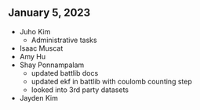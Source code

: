 January 5, 2023
---------------

- Juho Kim
  - Administrative tasks
- Isaac Muscat
- Amy Hu
- Shay Ponnampalam
   - updated battlib docs
   - updated ekf in battlib with coulomb counting step
   - looked into 3rd party datasets
- Jayden Kim
